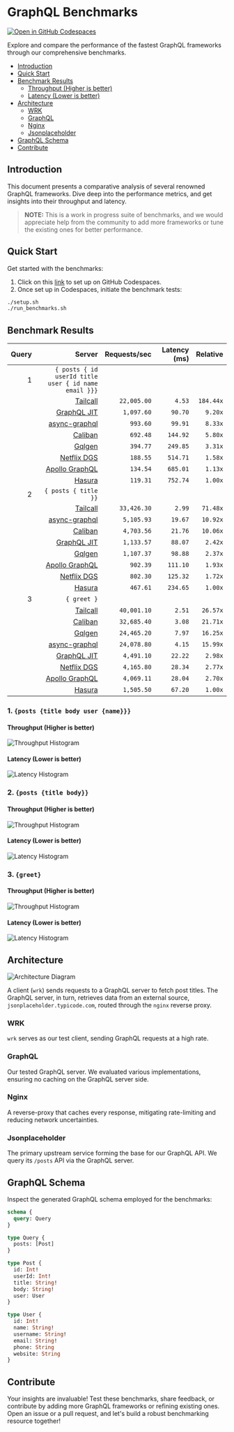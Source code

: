 # GraphQL Benchmarks <!-- omit from toc -->

[![Open in GitHub Codespaces](https://github.com/codespaces/badge.svg)](https://codespaces.new/tailcallhq/graphql-benchmarks)

Explore and compare the performance of the fastest GraphQL frameworks through our comprehensive benchmarks.

- [Introduction](#introduction)
- [Quick Start](#quick-start)
- [Benchmark Results](#benchmark-results)
  - [Throughput (Higher is better)](#throughput-higher-is-better)
  - [Latency (Lower is better)](#latency-lower-is-better)
- [Architecture](#architecture)
  - [WRK](#wrk)
  - [GraphQL](#graphql)
  - [Nginx](#nginx)
  - [Jsonplaceholder](#jsonplaceholder)
- [GraphQL Schema](#graphql-schema)
- [Contribute](#contribute)

[Tailcall]: https://github.com/tailcallhq/tailcall
[Gqlgen]: https://github.com/99designs/gqlgen
[Apollo GraphQL]: https://github.com/apollographql/apollo-server
[Netflix DGS]: https://github.com/netflix/dgs-framework
[Caliban]: https://github.com/ghostdogpr/caliban
[async-graphql]: https://github.com/async-graphql/async-graphql
[Hasura]: https://github.com/hasura/graphql-engine
[GraphQL JIT]: https://github.com/zalando-incubator/graphql-jit

## Introduction

This document presents a comparative analysis of several renowned GraphQL frameworks. Dive deep into the performance metrics, and get insights into their throughput and latency.

> **NOTE:** This is a work in progress suite of benchmarks, and we would appreciate help from the community to add more frameworks or tune the existing ones for better performance.

## Quick Start

Get started with the benchmarks:

1. Click on this [link](https://codespaces.new/tailcallhq/graphql-benchmarks) to set up on GitHub Codespaces.
2. Once set up in Codespaces, initiate the benchmark tests:

```bash
./setup.sh
./run_benchmarks.sh
```

## Benchmark Results

<!-- PERFORMANCE_RESULTS_START -->

| Query | Server | Requests/sec | Latency (ms) | Relative |
|-------:|--------:|--------------:|--------------:|---------:|
| 1 | `{ posts { id userId title user { id name email }}}` |
|| [Tailcall] | `22,005.00` | `4.53` | `184.44x` |
|| [GraphQL JIT] | `1,097.60` | `90.70` | `9.20x` |
|| [async-graphql] | `993.60` | `99.91` | `8.33x` |
|| [Caliban] | `692.48` | `144.92` | `5.80x` |
|| [Gqlgen] | `394.77` | `249.85` | `3.31x` |
|| [Netflix DGS] | `188.55` | `514.71` | `1.58x` |
|| [Apollo GraphQL] | `134.54` | `685.01` | `1.13x` |
|| [Hasura] | `119.31` | `752.74` | `1.00x` |
| 2 | `{ posts { title }}` |
|| [Tailcall] | `33,426.30` | `2.99` | `71.48x` |
|| [async-graphql] | `5,105.93` | `19.67` | `10.92x` |
|| [Caliban] | `4,703.56` | `21.76` | `10.06x` |
|| [GraphQL JIT] | `1,133.57` | `88.07` | `2.42x` |
|| [Gqlgen] | `1,107.37` | `98.88` | `2.37x` |
|| [Apollo GraphQL] | `902.39` | `111.10` | `1.93x` |
|| [Netflix DGS] | `802.30` | `125.32` | `1.72x` |
|| [Hasura] | `467.61` | `234.65` | `1.00x` |
| 3 | `{ greet }` |
|| [Tailcall] | `40,001.10` | `2.51` | `26.57x` |
|| [Caliban] | `32,685.40` | `3.08` | `21.71x` |
|| [Gqlgen] | `24,465.20` | `7.97` | `16.25x` |
|| [async-graphql] | `24,078.80` | `4.15` | `15.99x` |
|| [GraphQL JIT] | `4,491.10` | `22.22` | `2.98x` |
|| [Netflix DGS] | `4,165.80` | `28.34` | `2.77x` |
|| [Apollo GraphQL] | `4,069.11` | `28.04` | `2.70x` |
|| [Hasura] | `1,505.50` | `67.20` | `1.00x` |

<!-- PERFORMANCE_RESULTS_END -->



### 1. `{posts {title body user {name}}}`
#### Throughput (Higher is better)

![Throughput Histogram](assets/req_sec_histogram1.png)

#### Latency (Lower is better)

![Latency Histogram](assets/latency_histogram1.png)

### 2. `{posts {title body}}`
#### Throughput (Higher is better)

![Throughput Histogram](assets/req_sec_histogram2.png)

#### Latency (Lower is better)

![Latency Histogram](assets/latency_histogram2.png)

### 3. `{greet}`
#### Throughput (Higher is better)

![Throughput Histogram](assets/req_sec_histogram3.png)

#### Latency (Lower is better)

![Latency Histogram](assets/latency_histogram3.png)

## Architecture

![Architecture Diagram](assets/architecture.png)

A client (`wrk`) sends requests to a GraphQL server to fetch post titles. The GraphQL server, in turn, retrieves data from an external source, `jsonplaceholder.typicode.com`, routed through the `nginx` reverse proxy.

### WRK

`wrk` serves as our test client, sending GraphQL requests at a high rate.

### GraphQL

Our tested GraphQL server. We evaluated various implementations, ensuring no caching on the GraphQL server side.

### Nginx

A reverse-proxy that caches every response, mitigating rate-limiting and reducing network uncertainties.

### Jsonplaceholder

The primary upstream service forming the base for our GraphQL API. We query its `/posts` API via the GraphQL server.

## GraphQL Schema

Inspect the generated GraphQL schema employed for the benchmarks:

```graphql
schema {
  query: Query
}

type Query {
  posts: [Post]
}

type Post {
  id: Int!
  userId: Int!
  title: String!
  body: String!
  user: User
}

type User {
  id: Int!
  name: String!
  username: String!
  email: String!
  phone: String
  website: String
}
```

## Contribute

Your insights are invaluable! Test these benchmarks, share feedback, or contribute by adding more GraphQL frameworks or refining existing ones. Open an issue or a pull request, and let's build a robust benchmarking resource together!

